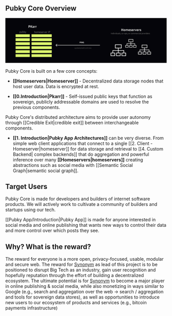 ## Pubky Core Overview

![pubky-core](../images/pubky-core.png)

Pubky Core is built on a few core concepts:

- **[[Homeservers|Homeserver]]** - Decentralized data storage nodes that host user data. Data is encrypted at rest.

- **[[0.Introduction|Pkarr]]** - Self-issued public keys that function as sovereign, publicly addressable domains are used to resolve the previous components.

Pubky Core's distributed architecture aims to provide user autonomy through [[Credible Exit|credible exit]] between interchangeable components.

- **[[1. Introduction|Pubky App Architectures]]** can be very diverse. From simple web client applications that connect to a single [[2. Client - Homeserver|homeserver]] for data storage and retrieval to [[4. Custom Backend| complex backends]]  that do aggregation and powerful inference over many **[[Homeservers|homeservers]]** creating abstractions such as social media with [[Semantic Social Graph|semantic social graph]].

## Target Users

Pubky Core is made for developers and builders of internet software products. We will actively work to cultivate a community of builders and startups using our tech.

[[Pubky App/Introduction|Pubky App]] is made for anyone interested in social media and online publishing that wants new ways to control their data and more control over which posts they see.

## Why? What is the reward?

The reward for everyone is a more open, privacy-focused, usable, modular and secure web. The reward for [Synonym](https://synonym.to/) as lead of this project is to be positioned to disrupt Big Tech as an industry, gain user recognition and hopefully reputation through the effort of building a decentralized ecosystem. The ultimate potential is for [Synonym](https://synonym.to/) to become a major player in online publishing & social media, while also monetizing in ways similar to Google (e.g., search and aggregation over the web -> search / aggregation and tools for sovereign data stores), as well as opportunities to introduce new users to our ecosystem of products and services (e.g., bitcoin payments infrastructure)
